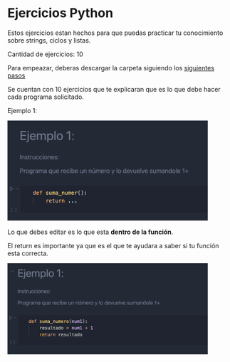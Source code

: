 # Ejercicios Python

Estos ejercicios estan hechos para que puedas practicar tu conocimiento sobre strings, ciclos y listas.

Cantidad de ejercicios: 10

Para empeazar, deberas descargar la carpeta siguiendo los <a href='download.md'>siguientes pasos</a>

Se cuentan con 10 ejercicios que te explicaran que es lo que debe hacer cada programa solicitado.

Ejemplo 1:

<img src='./assets/ejemplo1.png' width='450'>

Lo que debes editar es lo que esta **dentro de la función**.

El return es importante ya que es el que te ayudara a saber si tu función esta correcta.

<img src='./assets/ejemplo2.png' width='450'>


